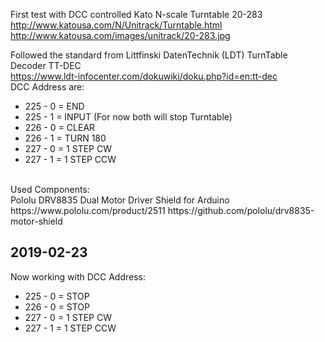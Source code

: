 First test with DCC controlled Kato N-scale Turntable 20-283<BR>
http://www.katousa.com/N/Unitrack/Turntable.html
http://www.katousa.com/images/unitrack/20-283.jpg

Followed the standard from Littfinski DatenTechnik (LDT) TurnTable Decoder TT-DEC<BR>
https://www.ldt-infocenter.com/dokuwiki/doku.php?id=en:tt-dec<BR>
DCC Address are:
* 225 - 0 = END
* 225 - 1 = INPUT (For now both will stop Turntable)
* 226 - 0 = CLEAR
* 226 - 1 = TURN 180
* 227 - 0 = 1 STEP CW
* 227 - 1 = 1 STEP CCW
<BR>
Used Components:<BR>
Pololu DRV8835 Dual Motor Driver Shield for Arduino<BR>
https://www.pololu.com/product/2511
https://github.com/pololu/drv8835-motor-shield
  
2019-02-23
----------
Now working with DCC Address:
* 225 - 0 = STOP
* 226 - 0 = STOP
* 227 - 0 = 1 STEP CW
* 227 - 1 = 1 STEP CCW
